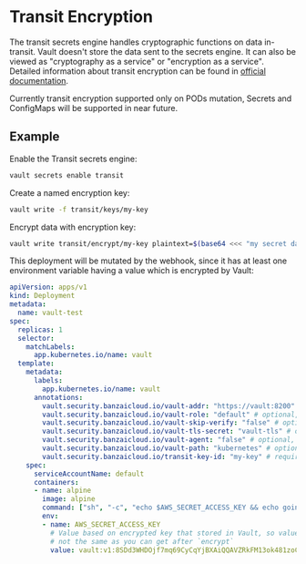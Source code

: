 # Transit Encryption

The transit secrets engine handles cryptographic functions on data in-transit. Vault doesn't store the data sent to the secrets engine. It can also be viewed as "cryptography as a service" or "encryption as a service". Detailed information about transit encryption can be found in [official documentation](https://www.vaultproject.io/docs/secrets/transit/index.html).

Currently transit encryption supported only on PODs mutation, Secrets and ConfigMaps will be supported in near future.

## Example

Enable the Transit secrets engine:

```bash
vault secrets enable transit
```

Create a named encryption key:

```bash
vault write -f transit/keys/my-key
```

Encrypt data with encryption key:

```bash
vault write transit/encrypt/my-key plaintext=$(base64 <<< "my secret data")
```

This deployment will be mutated by the webhook, since it has at least one environment variable having a value which is encrypted by Vault:

```yaml
apiVersion: apps/v1
kind: Deployment
metadata:
  name: vault-test
spec:
  replicas: 1
  selector:
    matchLabels:
      app.kubernetes.io/name: vault
  template:
    metadata:
      labels:
        app.kubernetes.io/name: vault
      annotations:
        vault.security.banzaicloud.io/vault-addr: "https://vault:8200" # optional, the address of the Vault service, default values is https://vault:8200
        vault.security.banzaicloud.io/vault-role: "default" # optional, the default value is the name of the ServiceAccount the Pod runs in, in case of Secrets and ConfigMaps it is "default"
        vault.security.banzaicloud.io/vault-skip-verify: "false" # optional, skip TLS verification of the Vault server certificate
        vault.security.banzaicloud.io/vault-tls-secret: "vault-tls" # optinal, the name of the Secret where the Vault CA cert is, if not defined it is not mounted
        vault.security.banzaicloud.io/vault-agent: "false" # optional, if true, a Vault Agent will be started to do Vault authentication, by default not needed and vault-env will do Kubernetes Service Account based Vault authentication
        vault.security.banzaicloud.io/vault-path: "kubernetes" # optional, the Kubernetes Auth mount path in Vault the default value is "kubernetes"
        vault.security.banzaicloud.io/transit-key-id: "my-key" # required if encrypted data was found; transit key id that created before
    spec:
      serviceAccountName: default
      containers:
      - name: alpine
        image: alpine
        command: ["sh", "-c", "echo $AWS_SECRET_ACCESS_KEY && echo going to sleep... && sleep 10000"]
        env:
        - name: AWS_SECRET_ACCESS_KEY
          # Value based on encrypted key that stored in Vault, so value from this example
          # not the same as you can get after `encrypt`
          value: vault:v1:8SDd3WHDOjf7mq69CyCqYjBXAiQQAVZRkFM13ok481zoCmHnSeDX9vyf7w==
```
